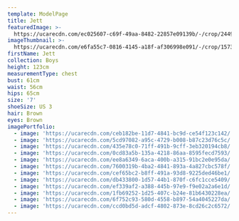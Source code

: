 ```yaml
---
template: ModelPage
title: Jett
featuredImage: >-
  https://ucarecdn.com/ec025607-c69f-49aa-8482-22857e09139b/-/crop/2449x999/0,0/-/preview/
imageThumbnail: >-
  https://ucarecdn.com/e6fa55c7-0816-4145-a18f-af306998e091/-/crop/1573x1636/0,0/-/preview/
firstName: Jett
collection: Boys
height: 123cm
measurementType: chest
bust: 61cm
waist: 56cm
hips: 65cm
size: '7'
shoeSize: US 3
hair: Brown
eyes: Brown
imagePortfolio:
  - image: 'https://ucarecdn.com/ceb182be-11d7-4841-bc9d-ce54f123c142/'
  - image: 'https://ucarecdn.com/5cd97082-a95c-4729-b008-b87c23d76c5c/'
  - image: 'https://ucarecdn.com/435e78c0-71ff-491b-9cff-3eb320194cb8/'
  - image: 'https://ucarecdn.com/0cd83a5b-135a-4218-86aa-8595fecd7593/'
  - image: 'https://ucarecdn.com/ee8a6349-6aca-400b-a315-91bc2e0e95da/'
  - image: 'https://ucarecdn.com/7600319b-4ba2-4841-893a-4a827cbc578f/'
  - image: 'https://ucarecdn.com/cef65bc2-b8ff-491a-93d8-9225ded46be1/'
  - image: 'https://ucarecdn.com/db433800-1d57-44b1-870f-c6fc1cce5409/'
  - image: 'https://ucarecdn.com/ef339af2-a388-445b-97e9-f9e02a2a6e1d/'
  - image: 'https://ucarecdn.com/1fb69252-1d25-407c-b24e-81b6430228ea/'
  - image: 'https://ucarecdn.com/6f752c93-580d-4558-b897-54a4045227da/'
  - image: 'https://ucarecdn.com/ccd0bd5d-adcf-4802-873e-8cd26c2c6572/'
---
```


